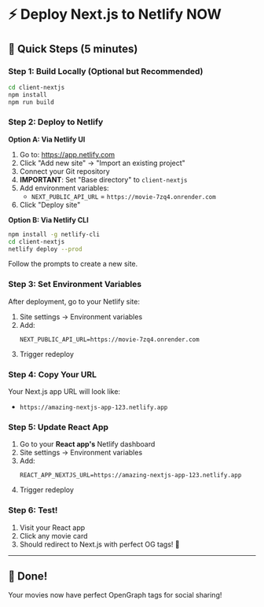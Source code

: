 # ⚡ Deploy Next.js to Netlify NOW

## 🎯 Quick Steps (5 minutes)

### Step 1: Build Locally (Optional but Recommended)

```bash
cd client-nextjs
npm install
npm run build
```

### Step 2: Deploy to Netlify

**Option A: Via Netlify UI**
1. Go to: https://app.netlify.com
2. Click "Add new site" → "Import an existing project"
3. Connect your Git repository
4. **IMPORTANT**: Set "Base directory" to `client-nextjs`
5. Add environment variables:
   - `NEXT_PUBLIC_API_URL` = `https://movie-7zq4.onrender.com`
6. Click "Deploy site"

**Option B: Via Netlify CLI**
```bash
npm install -g netlify-cli
cd client-nextjs
netlify deploy --prod
```
Follow the prompts to create a new site.

### Step 3: Set Environment Variables

After deployment, go to your Netlify site:
1. Site settings → Environment variables
2. Add:
   ```
   NEXT_PUBLIC_API_URL=https://movie-7zq4.onrender.com
   ```
3. Trigger redeploy

### Step 4: Copy Your URL

Your Next.js app URL will look like:
- `https://amazing-nextjs-app-123.netlify.app`

### Step 5: Update React App

1. Go to your **React app's** Netlify dashboard
2. Site settings → Environment variables
3. Add:
   ```
   REACT_APP_NEXTJS_URL=https://amazing-nextjs-app-123.netlify.app
   ```
4. Trigger redeploy

### Step 6: Test!

1. Visit your React app
2. Click any movie card
3. Should redirect to Next.js with perfect OG tags! 🎉

---

## 🎊 Done!

Your movies now have perfect OpenGraph tags for social sharing!

